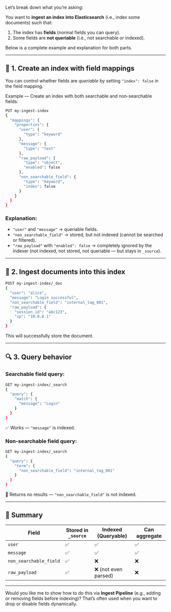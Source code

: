 Let’s break down what you’re asking:

You want to **ingest an index into Elasticsearch** (i.e., index some documents) such that:

1. The index has **fields** (normal fields you can query).
2. Some fields are **not queriable** (i.e., not searchable or indexed).

Below is a complete example and explanation for both parts.

---

## 🧩 1. Create an index with field mappings

You can control whether fields are *queriable* by setting `"index": false` in the field mapping.

Example — Create an index with both searchable and non-searchable fields:

```bash
PUT my-ingest-index
{
  "mappings": {
    "properties": {
      "user": {
        "type": "keyword"
      },
      "message": {
        "type": "text"
      },
      "raw_payload": {
        "type": "object",
        "enabled": false
      },
      "non_searchable_field": {
        "type": "keyword",
        "index": false
      }
    }
  }
}
```

### Explanation:

* `"user"` and `"message"` → queriable fields.
* `"non_searchable_field"` → stored, but not indexed (cannot be searched or filtered).
* `"raw_payload"` with `"enabled": false` → completely ignored by the indexer (not indexed, not stored, not queriable — but stays in `_source`).

---

## 🧾 2. Ingest documents into this index

```bash
POST my-ingest-index/_doc
{
  "user": "alice",
  "message": "Login successful",
  "non_searchable_field": "internal_tag_001",
  "raw_payload": {
    "session_id": "abc123",
    "ip": "10.0.0.1"
  }
}
```

This will successfully store the document.

---

## 🔍 3. Query behavior

### Searchable field query:

```bash
GET my-ingest-index/_search
{
  "query": {
    "match": {
      "message": "Login"
    }
  }
}
```

✅ Works — `"message"` is indexed.

### Non-searchable field query:

```bash
GET my-ingest-index/_search
{
  "query": {
    "term": {
      "non_searchable_field": "internal_tag_001"
    }
  }
}
```

🚫 Returns no results — `"non_searchable_field"` is not indexed.

---

## 🧠 Summary

| Field                  | Stored in `_source` | Indexed (Queryable) | Can aggregate |
| ---------------------- | ------------------- | ------------------- | ------------- |
| `user`                 | ✅                   | ✅                   | ✅             |
| `message`              | ✅                   | ✅                   | ✅             |
| `non_searchable_field` | ✅                   | ❌                   | ❌             |
| `raw_payload`          | ✅                   | ❌ (not even parsed) | ❌             |

---

Would you like me to show how to do this via **Ingest Pipeline** (e.g., adding or removing fields before indexing)? That’s often used when you want to drop or disable fields dynamically.
